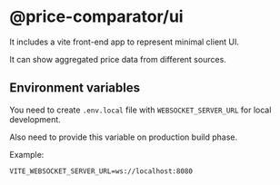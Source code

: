 # @price-comparator/ui

It includes a vite front-end app to represent minimal client UI.

It can show aggregated price data from different sources.

## Environment variables

You need to create `.env.local` file with `WEBSOCKET_SERVER_URL` for local development.

Also need to provide this variable on production build phase.

Example:

```
VITE_WEBSOCKET_SERVER_URL=ws://localhost:8080
```
